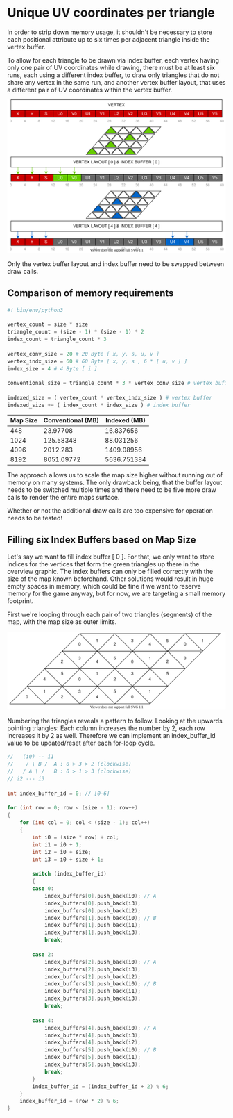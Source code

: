 # Unique UV coordinates per triangle

In order to strip down memory usage, it shouldn't be necessary to store each positional attribute up to six times per adjacent triangle inside the vertex buffer.

To allow for each triangle to be drawn via index buffer, each vertex having only one pair of UV coordinates while drawing, there must be at least six runs, each using a different index buffer, to draw only triangles that do not share any vertex in the same run, and another vertex buffer layout, that uses a different pair of UV coordinates within the vertex buffer.

![Vertex Layouts](./graphics/vertex_layouts.svg)

Only the vertex buffer layout and index buffer need to be swapped between draw calls.

## Comparison of memory requirements

```Python
#! bin/env/python3

vertex_count = size * size
triangle_count = (size - 1) * (size - 1) * 2
index_count = triangle_count * 3

vertex_conv_size = 20 # 20 Byte [ x, y, s, u, v ]
vertex_indx_size = 60 # 60 Byte [ x, y, s , 6 * [ u, v ] ]
index_size = 4 # 4 Byte [ i ]

conventional_size = triangle_count * 3 * vertex_conv_size # vertex buffer

indexed_size = ( vertex_count * vertex_indx_size ) # vertex buffer
indexed_size += ( index_count * index_size ) # index buffer
```

Map Size | Conventional (MB) | Indexed (MB)
-------- | ------------ | -------
448 | 23.97708 | 16.837656
1024 | 125.58348 | 88.031256
4096 | 2012.283 | 1409.08956
8192 | 8051.09772 | 5636.751384

The approach allows us to scale the map size higher without running out of memory on many systems. The only drawback being, that the buffer layout needs to be switched multiple times and there need to be five more draw calls to render the entire maps surface.

Whether or not the additional draw calls are too expensive for operation needs to be tested!

## Filling six Index Buffers based on Map Size

Let's say we want to fill index buffer [ 0 ]. For that, we only want to store indices for the vertices that form the green triangles up there in the overview graphic. The index buffers can only be filled correctly with the size of the map known beforehand. Other solutions would result in huge empty spaces in memory, which could be fine if we want to reserve memory for the game anyway, but for now, we are targeting a small memory footprint.

First we're looping through each pair of two triangles (segments) of the map, with the map size as outer limits.

![Index buffer Sorting](./graphics/index_buffer_sorting.svg)

Numbering the triangles reveals a pattern to follow. Looking at the upwards pointing triangles: Each column increases the number by 2, each row increases it by 2 as well. Therefore we can implement an index_buffer_id value to be updated/reset after each for-loop cycle.

```C++
//   (i0) -- i1
//    / \ B /  A : 0 > 3 > 2 (clockwise)
//   / A \ /   B : 0 > 1 > 3 (clockwise)
// i2 --- i3

int index_buffer_id = 0; // [0-6]

for (int row = 0; row < (size - 1); row++)
{
	for (int col = 0; col < (size - 1); col++)
	{
		int i0 = (size * row) + col;
		int i1 = i0 + 1;
		int i2 = i0 + size;
		int i3 = i0 + size + 1;

		switch (index_buffer_id)
		{
		case 0:
			index_buffers[0].push_back(i0); // A
			index_buffers[0].push_back(i3);
			index_buffers[0].push_back(i2);
			index_buffers[1].push_back(i0); // B
			index_buffers[1].push_back(i1);
			index_buffers[1].push_back(i3);
			break;

		case 2:
			index_buffers[2].push_back(i0); // A
			index_buffers[2].push_back(i3);
			index_buffers[2].push_back(i2);
			index_buffers[3].push_back(i0); // B
			index_buffers[3].push_back(i1);
			index_buffers[3].push_back(i3);
			break;

		case 4:
			index_buffers[4].push_back(i0); // A
			index_buffers[4].push_back(i3);
			index_buffers[4].push_back(i2);
			index_buffers[5].push_back(i0); // B
			index_buffers[5].push_back(i1);
			index_buffers[5].push_back(i3);
			break;
		}
		index_buffer_id = (index_buffer_id + 2) % 6;
	}
	index_buffer_id = (row * 2) % 6;
}
```